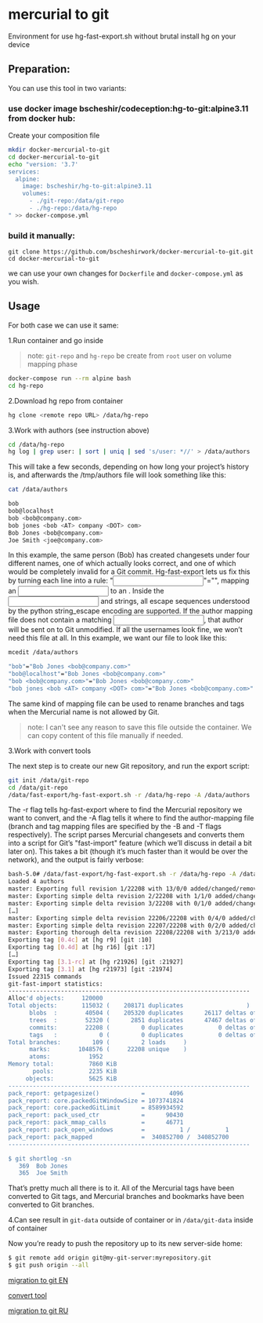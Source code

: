 # mercurial to git

Environment for use hg-fast-export.sh without brutal install hg on your device

## Preparation:
You can use this tool in two variants:

### use docker image bscheshir/codeception:hg-to-git:alpine3.11 from docker hub:

Create your composition file
```sh
mkdir docker-mercurial-to-git
cd docker-mercurial-to-git
echo "version: '3.7'
services:
  alpine:
    image: bscheshir/hg-to-git:alpine3.11
    volumes:
      - ./git-repo:/data/git-repo
      - ./hg-repo:/data/hg-repo
" >> docker-compose.yml
```

### build it manually:
```
git clone https://github.com/bscheshirwork/docker-mercurial-to-git.git
cd docker-mercurial-to-git
```
we can use your own changes for `Dockerfile` and `docker-compose.yml` as you wish. 

## Usage

For both case we can use it same:

1.Run container and go inside 

>note: `git-repo` and `hg-repo` be create from `root` user on volume mapping phase
```sh
docker-compose run --rm alpine bash
cd hg-repo
```
2.Download hg repo from container
```sh
hg clone <remote repo URL> /data/hg-repo
```
3.Work with authors (see instruction above) 
```sh
cd /data/hg-repo
hg log | grep user: | sort | uniq | sed 's/user: *//' > /data/authors
```
This will take a few seconds, depending on how long your project’s history is, and afterwards the /tmp/authors file will look something like this:
```sh
cat /data/authors
```
```sh
bob
bob@localhost
bob <bob@company.com>
bob jones <bob <AT> company <DOT> com>
Bob Jones <bob@company.com>
Joe Smith <joe@company.com>
```
In this example, the same person (Bob) has created changesets under four different names, one of which actually looks correct, 
and one of which would be completely invalid for a Git commit. Hg-fast-export lets us fix this by turning each line into a rule: 
"<input>"="<output>", mapping an <input> to an <output>. 
Inside the <input> and <output> strings, all escape sequences understood by the python string_escape encoding are supported. 
If the author mapping file does not contain a matching <input>, that author will be sent on to Git unmodified. 
If all the usernames look fine, we won’t need this file at all. In this example, we want our file to look like this:
```sh
mcedit /data/authors
```
```sh
"bob"="Bob Jones <bob@company.com>"
"bob@localhost"="Bob Jones <bob@company.com>"
"bob <bob@company.com>"="Bob Jones <bob@company.com>"
"bob jones <bob <AT> company <DOT> com>"="Bob Jones <bob@company.com>"
```
The same kind of mapping file can be used to rename branches and tags when the Mercurial name is not allowed by Git.

>note: I can't see any reason to save this file outside the container. We can copy content of this file manually if needed.

3.Work with convert tools

The next step is to create our new Git repository, and run the export script:
```sh
git init /data/git-repo
cd /data/git-repo
/data/fast-export/hg-fast-export.sh -r /data/hg-repo -A /data/authors
```
The -r flag tells hg-fast-export where to find the Mercurial repository we want to convert, 
and the -A flag tells it where to find the author-mapping file (branch and tag mapping files are specified 
by the -B and -T flags respectively). 
The script parses Mercurial changesets and converts them into a script for Git’s "fast-import" feature 
(which we’ll discuss in detail a bit later on). This takes a bit (though it’s much faster than it would be over the network), 
and the output is fairly verbose:
```sh
bash-5.0# /data/fast-export/hg-fast-export.sh -r /data/hg-repo -A /data/authors
Loaded 4 authors
master: Exporting full revision 1/22208 with 13/0/0 added/changed/removed files
master: Exporting simple delta revision 2/22208 with 1/1/0 added/changed/removed files
master: Exporting simple delta revision 3/22208 with 0/1/0 added/changed/removed files
[…]
master: Exporting simple delta revision 22206/22208 with 0/4/0 added/changed/removed files
master: Exporting simple delta revision 22207/22208 with 0/2/0 added/changed/removed files
master: Exporting thorough delta revision 22208/22208 with 3/213/0 added/changed/removed files
Exporting tag [0.4c] at [hg r9] [git :10]
Exporting tag [0.4d] at [hg r16] [git :17]
[…]
Exporting tag [3.1-rc] at [hg r21926] [git :21927]
Exporting tag [3.1] at [hg r21973] [git :21974]
Issued 22315 commands
git-fast-import statistics:
---------------------------------------------------------------------
Alloc'd objects:     120000
Total objects:       115032 (    208171 duplicates                  )
      blobs  :        40504 (    205320 duplicates      26117 deltas of      39602 attempts)
      trees  :        52320 (      2851 duplicates      47467 deltas of      47599 attempts)
      commits:        22208 (         0 duplicates          0 deltas of          0 attempts)
      tags   :            0 (         0 duplicates          0 deltas of          0 attempts)
Total branches:         109 (         2 loads     )
      marks:        1048576 (     22208 unique    )
      atoms:           1952
Memory total:          7860 KiB
       pools:          2235 KiB
     objects:          5625 KiB
---------------------------------------------------------------------
pack_report: getpagesize()            =       4096
pack_report: core.packedGitWindowSize = 1073741824
pack_report: core.packedGitLimit      = 8589934592
pack_report: pack_used_ctr            =      90430
pack_report: pack_mmap_calls          =      46771
pack_report: pack_open_windows        =          1 /          1
pack_report: pack_mapped              =  340852700 /  340852700
---------------------------------------------------------------------

$ git shortlog -sn
   369  Bob Jones
   365  Joe Smith
```
That’s pretty much all there is to it. All of the Mercurial tags have been converted to Git tags, and Mercurial branches and bookmarks have been converted to Git branches. 


4.Can see result in `git-data` outside of container or in `/data/git-data` inside of container

Now you’re ready to push the repository up to its new server-side home:
```sh
$ git remote add origin git@my-git-server:myrepository.git
$ git push origin --all
```


[migration to git EN](https://git-scm.com/book/en/v2/Git-and-Other-Systems-Migrating-to-Git)

[convert tool](https://github.com/frej/fast-export)

[migration to git RU](https://git-scm.com/book/ru/v2/Git-%D0%B8-%D0%B4%D1%80%D1%83%D0%B3%D0%B8%D0%B5-%D1%81%D0%B8%D1%81%D1%82%D0%B5%D0%BC%D1%8B-%D0%BA%D0%BE%D0%BD%D1%82%D1%80%D0%BE%D0%BB%D1%8F-%D0%B2%D0%B5%D1%80%D1%81%D0%B8%D0%B9-%D0%9C%D0%B8%D0%B3%D1%80%D0%B0%D1%86%D0%B8%D1%8F-%D0%BD%D0%B0-Git)
